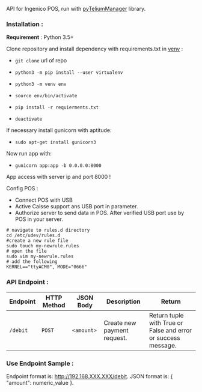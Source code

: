 API for Ingenico POS, run with [pyTeliumManager]() library.

### Installation :

**Requirement** : Python 3.5+

Clone repository and install dependency with requirements.txt in [venv](https://packaging.python.org/en/latest/guides/installing-using-pip-and-virtual-environments/) :

- `git clone` url of repo

- `python3 -m pip install --user virtualenv`

- `python3 -m venv env`

- `source env/bin/activate`

- `pip install -r requierments.txt`

- `deactivate`

If necessary install gunicorn with aptitude:

- `sudo apt-get install gunicorn3`

Now run app with:

- `gunicorn app:app -b 0.0.0.0:8000`

App access with server ip and port 8000 ! 

Config POS :

- Connect POS with USB 
- Active Caisse support ans USB port in parameter.
- Authorize server to send data in POS. After verified USB port use by POS in your server.

```
# navigate to rules.d directory
cd /etc/udev/rules.d
#create a new rule file
sudo touch my-newrule.rules
# open the file
sudo vim my-newrule.rules
# add the following
KERNEL=="ttyACM0", MODE="0666"
```

### API Endpoint :

| Endpoint | HTTP Method | JSON Body  | Description                 | Return                                                        |
|----------|-------------|------------|-----------------------------|---------------------------------------------------------------|
| `/debit` | `POST`      | `<amount>` | Create new payment request. | Return tuple with True or False and error or success message. |

### Use Endpoint Sample :

Endpoint format is: http://192.168.XXX.XXX/debit.
JSON format is: { "amount": numeric_value }.


